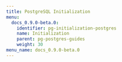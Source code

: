 ```yaml
---
title: PostgreSQL Initialization
menu:
  docs_0.9.0-beta.0:
    identifier: pg-initialization-postgres
    name: Initialization
    parent: pg-postgres-guides
    weight: 30
menu_name: docs_0.9.0-beta.0
---
```

